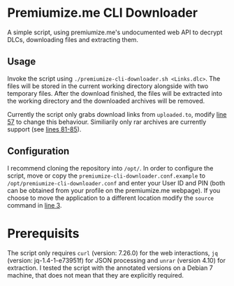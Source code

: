 # Premiumize.me CLI Downloader
A simple script, using premiumize.me's undocumented web API to decrypt DLCs, downloading files and extracting them.

## Usage
Invoke the script using `./premiumize-cli-downloader.sh <Links.dlc>`. The files will be stored in the current working directory alongside with two temporary files. After the download finished, the files will be extracted into the working directory and the downloaded archives will be removed.

Currently the script only grabs download links from `uploaded.to`, modify [line 57](https://github.com/git/git/blob/master/premiumize-cli-downloader.sh#L57) to change this behaviour. Similiarily only rar archives are currently support (see [lines 81-85](https://github.com/git/git/blob/master/premiumize-cli-downloader.sh#L82-L86)).

## Configuration
I recommend cloning the repository into `/opt/`. In order to configure the script, move or copy the `premiumize-cli-downloader.conf.example` to `/opt/premiumize-cli-downloader.conf` and enter your User ID and PIN (both can be obtained from your profile on the premiumize.me webpage). If you choose to move the application to a different location modify the `source` command in [line 3](https://github.com/git/git/blob/master/premiumize-cli-downloader.sh#L3).

# Prerequisits
The script only requires `curl` (version: 7.26.0) for the web interactions, `jq` (version: jq-1.4-1-e73951f) for JSON processing and `unrar` (version 4.10) for extraction. I tested the script with the annotated versions on a Debian 7 machine, that does not mean that they are explicitly required. 
